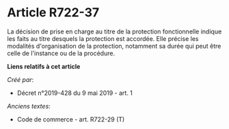 # Article R722-37

La décision de prise en charge au titre de la protection fonctionnelle indique les faits au titre desquels la protection est
accordée. Elle précise les modalités d'organisation de la protection, notamment sa durée qui peut être celle de l'instance ou
de la procédure.

**Liens relatifs à cet article**

_Créé par_:

  - Décret n°2019-428 du 9 mai 2019 - art. 1

_Anciens textes_:

  - Code de commerce - art. R722-29 (T)
